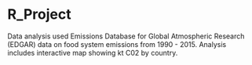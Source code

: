 # R_Project

Data analysis used Emissions Database for Global Atmospheric Research (EDGAR) data on food system emissions
from 1990 - 2015. Analysis includes interactive map showing kt C02 by country. 
